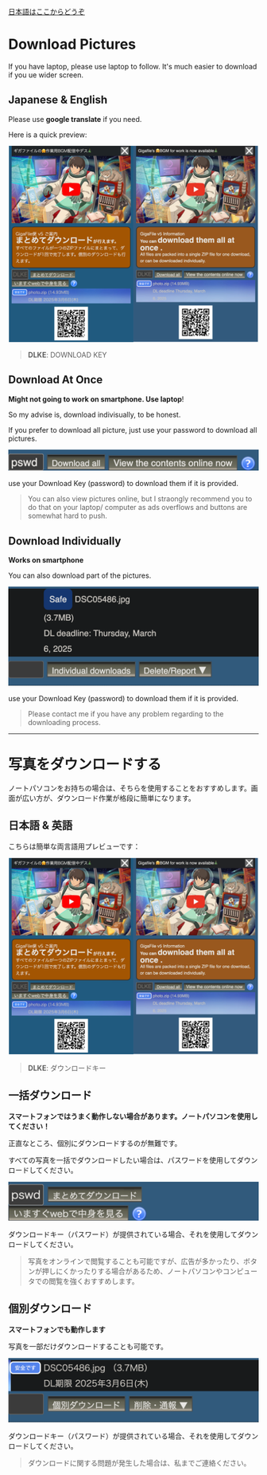 [日本語はここからどうぞ](#写真をダウンロードする)

# Download Pictures

If you have laptop, please use laptop to follow. It's much easier to download if you ue wider screen.

## Japanese & English

Please use **google translate** if you need.

Here is a quick preview:

![](./images/original-vs-translation.jpg)

> **DLKE**: DOWNLOAD KEY

## Download At Once

**Might not going to work on smartphone. Use laptop**!

So my advise is, download indivisually, to be honest.

If you prefer to download all picture, just use your password to download all pictures.

![](./images/download-at-once.png)

use your Download Key (password) to download them if it is provided.


> You can also view pictures online, but I straongly recommend you to do that on your laptop/ computer as ads overflows and buttons are somewhat hard to push.

## Download Individually

**Works on smartphone**

You can also download part of the pictures.

![](./images/step-3-indivisual-download-eng.png)

use your Download Key (password)  to download them if it is provided.

> Please contact me if you have any problem regarding to the downloading process.


---

# 写真をダウンロードする

ノートパソコンをお持ちの場合は、そちらを使用することをおすすめします。画面が広い方が、ダウンロード作業が格段に簡単になります。

## 日本語 & 英語

こちらは簡単な両言語用プレビューです：

![](./images/original-vs-translation.jpg)

> **DLKE**: ダウンロードキー

## 一括ダウンロード

**スマートフォンではうまく動作しない場合があります。ノートパソコンを使用してください！**

正直なところ、個別にダウンロードするのが無難です。

すべての写真を一括でダウンロードしたい場合は、パスワードを使用してダウンロードしてください。

![](./images/download-at-once-jp.png)

ダウンロードキー（パスワード）が提供されている場合、それを使用してダウンロードしてください。

> 写真をオンラインで閲覧することも可能ですが、広告が多かったり、ボタンが押しにくかったりする場合があるため、ノートパソコンやコンピュータでの閲覧を強くおすすめします。

## 個別ダウンロード

**スマートフォンでも動作します**

写真を一部だけダウンロードすることも可能です。

![](./images/step-3-indivisual-download-jpn.png)

ダウンロードキー（パスワード）が提供されている場合、それを使用してダウンロードしてください。

> ダウンロードに関する問題が発生した場合は、私までご連絡ください。